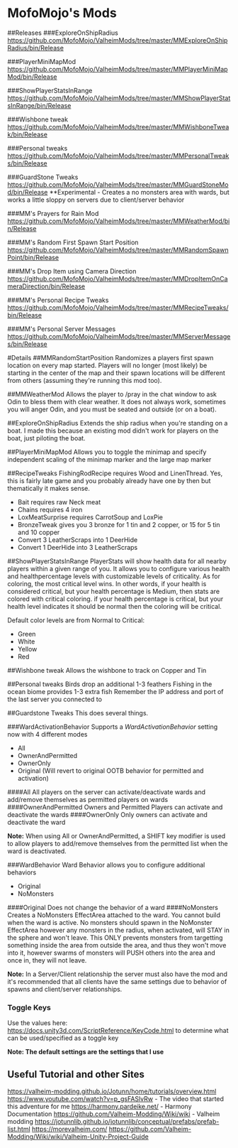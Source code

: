 # MofoMojo's Mods

##Releases
###ExploreOnShipRadius
https://github.com/MofoMojo/ValheimMods/tree/master/MMExploreOnShipRadius/bin/Release

###PlayerMiniMapMod
https://github.com/MofoMojo/ValheimMods/tree/master/MMPlayerMiniMapMod/bin/Release

###ShowPlayerStatsInRange 
https://github.com/MofoMojo/ValheimMods/tree/master/MMShowPlayerStatsInRange/bin/Release

###Wishbone tweak
https://github.com/MofoMojo/ValheimMods/tree/master/MMWishboneTweak/bin/Release

###Personal tweaks
https://github.com/MofoMojo/ValheimMods/tree/master/MMPersonalTweaks/bin/Release

###GuardStone Tweaks
https://github.com/MofoMojo/ValheimMods/tree/master/MMGuardStoneMod/bin/Release
**Experimental - Creates a no monsters area with wards, but works a little sloppy on servers due to client/server behavior 

###MM's Prayers for Rain Mod
https://github.com/MofoMojo/ValheimMods/tree/master/MMWeatherMod/bin/Release

###MM's Random First Spawn Start Position
https://github.com/MofoMojo/ValheimMods/tree/master/MMRandomSpawnPoint/bin/Release

###MM's Drop Item using Camera Direction
https://github.com/MofoMojo/ValheimMods/tree/master/MMDropItemOnCameraDirection/bin/Release

###MM's Personal Recipe Tweaks
https://github.com/MofoMojo/ValheimMods/tree/master/MMRecipeTweaks/bin/Release

###MM's Personal Server Messages
https://github.com/MofoMojo/ValheimMods/tree/master/MMServerMessages/bin/Release

#Details
##MMRandomStartPosition
Randomizes a players first spawn location on every map started. Players will no longer (most likely) be starting in the center of the map and their spawn locations will be different from others (assuming they're running this mod too).

##MMWeatherMod
Allows the player to /pray in the chat window to ask Odin to bless them with clear weather. It does not always work, sometimes you will anger Odin, and you must be seated and outside (or on a boat). 

##ExploreOnShipRadius
Extends the ship radius when you're standing on a boat. I made this because an existing mod didn't work for players on the boat, just piloting the boat.

##PlayerMiniMapMod
Allows you to toggle the minimap and specify independent scaling of the minimap marker and the large map marker

##RecipeTweaks
FishingRodRecipe requires Wood and LinenThread. Yes, this is fairly late game and you probably already have one by then but thematically it makes sense. 
* Bait requires raw Neck meat
* Chains requires 4 iron
* LoxMeatSurprise requires CarrotSoup and LoxPie
* BronzeTweak gives you 3 bronze for 1 tin and 2 copper, or 15 for 5 tin and 10 copper
* Convert 3 LeatherScraps into 1 DeerHide
* Convert 1 DeerHide into 3 LeatherScraps

##ShowPlayerStatsInRange 
PlayerStats will show health data for all nearby players within a given range of you. It allows you to configure various health and healthpercentage levels with customizable levels of criticality. As for coloring, the most critical level wins. In other words, if your health is considered critical, but your health percentage is Medium, then stats are colored with critical coloring. if your health percentage is critical, but your health level indicates it should be normal then the coloring will be critical.

Default color levels are from Normal to Critical:

* Green
* White
* Yellow
* Red

##Wishbone tweak
Allows the wishbone to track on Copper and Tin

##Personal tweaks
Birds drop an additional 1-3 feathers
Fishing in the ocean biome provides 1-3 extra fish
Remember the IP address and port of the last server you connected to

##Guardstone Tweaks
This does several things. 

###WardActivationBehavior
Supports a *WardActivationBehavior* setting now with 4 different modes
* All
* OwnerAndPermitted
* OwnerOnly
* Original (Will revert to original OOTB behavior for permitted and activation)

####All
All players on the server can activate/deactivate wards and add/remove themselves as permitted players on wards
####OwnerAndPermitted
Owners and Permitted Players can activate and deactivate the wards
####OwnerOnly
Only owners can activate and deactivate the ward

**Note:**
When using All or OwnerAndPermitted, a SHIFT key modifier is used to allow players to add/remove themselves from the permitted list when the ward is deactivated.

###WardBehavior
Ward Behavior allows you to configure additional behaviors
* Original
* NoMonsters

####Original
Does not change the behavior of a ward
####NoMonsters
Creates a NoMonsters EffectArea attached to the ward. You cannot build when the ward is active. 
No monsters should spawn in the NoMonster EffectArea however any monsters in the radius, when activated, will STAY in the sphere and won't leave.
This ONLY prevents monsters from targetting something inside the area from outside the area, and thus they won't move into it, however swarms of monsters will PUSH others into the area and once in, they will not leave.

**Note:**
In a Server/Client relationship the server must also have the mod and it's recommended that all clients have the same settings due to behavior of spawns and client/server relationships.


### Toggle Keys
Use the values here: https://docs.unity3d.com/ScriptReference/KeyCode.html to determine what can be used/specified as a toggle key

**Note: The default settings are the settings that I use**

## Useful Tutorial and other Sites
https://valheim-modding.github.io/Jotunn/home/tutorials/overview.html
https://www.youtube.com/watch?v=p_gsFASlvRw - The video that started this adventure for me
https://harmony.pardeike.net/ - Harmony Documentation
https://github.com/Valheim-Modding/Wiki/wiki - Valheim modding
https://jotunnlib.github.io/jotunnlib/conceptual/prefabs/prefab-list.html
https://morevalheim.com/
https://github.com/Valheim-Modding/Wiki/wiki/Valheim-Unity-Project-Guide

